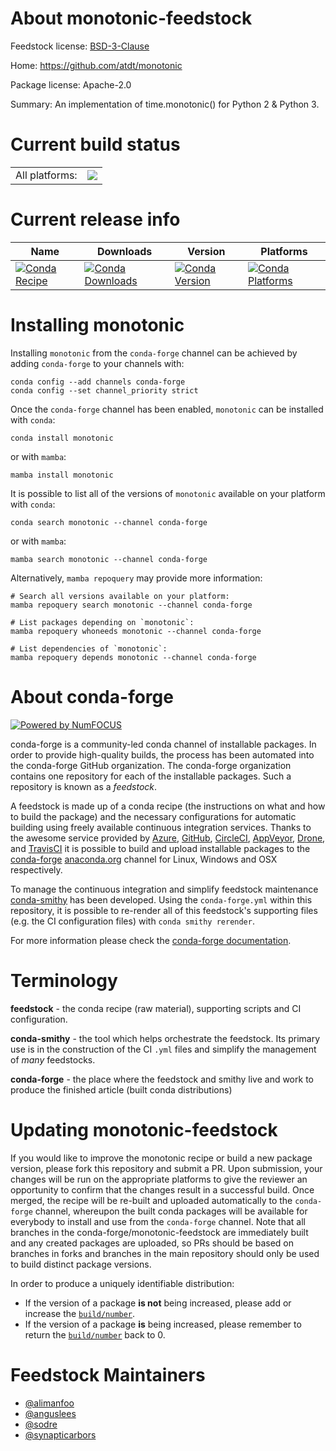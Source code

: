 About monotonic-feedstock
=========================

Feedstock license: [BSD-3-Clause](https://github.com/conda-forge/monotonic-feedstock/blob/main/LICENSE.txt)

Home: https://github.com/atdt/monotonic

Package license: Apache-2.0

Summary: An implementation of time.monotonic() for Python 2 & Python 3.

Current build status
====================


<table><tr><td>All platforms:</td>
    <td>
      <a href="https://dev.azure.com/conda-forge/feedstock-builds/_build/latest?definitionId=3123&branchName=main">
        <img src="https://dev.azure.com/conda-forge/feedstock-builds/_apis/build/status/monotonic-feedstock?branchName=main">
      </a>
    </td>
  </tr>
</table>

Current release info
====================

| Name | Downloads | Version | Platforms |
| --- | --- | --- | --- |
| [![Conda Recipe](https://img.shields.io/badge/recipe-monotonic-green.svg)](https://anaconda.org/conda-forge/monotonic) | [![Conda Downloads](https://img.shields.io/conda/dn/conda-forge/monotonic.svg)](https://anaconda.org/conda-forge/monotonic) | [![Conda Version](https://img.shields.io/conda/vn/conda-forge/monotonic.svg)](https://anaconda.org/conda-forge/monotonic) | [![Conda Platforms](https://img.shields.io/conda/pn/conda-forge/monotonic.svg)](https://anaconda.org/conda-forge/monotonic) |

Installing monotonic
====================

Installing `monotonic` from the `conda-forge` channel can be achieved by adding `conda-forge` to your channels with:

```
conda config --add channels conda-forge
conda config --set channel_priority strict
```

Once the `conda-forge` channel has been enabled, `monotonic` can be installed with `conda`:

```
conda install monotonic
```

or with `mamba`:

```
mamba install monotonic
```

It is possible to list all of the versions of `monotonic` available on your platform with `conda`:

```
conda search monotonic --channel conda-forge
```

or with `mamba`:

```
mamba search monotonic --channel conda-forge
```

Alternatively, `mamba repoquery` may provide more information:

```
# Search all versions available on your platform:
mamba repoquery search monotonic --channel conda-forge

# List packages depending on `monotonic`:
mamba repoquery whoneeds monotonic --channel conda-forge

# List dependencies of `monotonic`:
mamba repoquery depends monotonic --channel conda-forge
```


About conda-forge
=================

[![Powered by
NumFOCUS](https://img.shields.io/badge/powered%20by-NumFOCUS-orange.svg?style=flat&colorA=E1523D&colorB=007D8A)](https://numfocus.org)

conda-forge is a community-led conda channel of installable packages.
In order to provide high-quality builds, the process has been automated into the
conda-forge GitHub organization. The conda-forge organization contains one repository
for each of the installable packages. Such a repository is known as a *feedstock*.

A feedstock is made up of a conda recipe (the instructions on what and how to build
the package) and the necessary configurations for automatic building using freely
available continuous integration services. Thanks to the awesome service provided by
[Azure](https://azure.microsoft.com/en-us/services/devops/), [GitHub](https://github.com/),
[CircleCI](https://circleci.com/), [AppVeyor](https://www.appveyor.com/),
[Drone](https://cloud.drone.io/welcome), and [TravisCI](https://travis-ci.com/)
it is possible to build and upload installable packages to the
[conda-forge](https://anaconda.org/conda-forge) [anaconda.org](https://anaconda.org/)
channel for Linux, Windows and OSX respectively.

To manage the continuous integration and simplify feedstock maintenance
[conda-smithy](https://github.com/conda-forge/conda-smithy) has been developed.
Using the ``conda-forge.yml`` within this repository, it is possible to re-render all of
this feedstock's supporting files (e.g. the CI configuration files) with ``conda smithy rerender``.

For more information please check the [conda-forge documentation](https://conda-forge.org/docs/).

Terminology
===========

**feedstock** - the conda recipe (raw material), supporting scripts and CI configuration.

**conda-smithy** - the tool which helps orchestrate the feedstock.
                   Its primary use is in the construction of the CI ``.yml`` files
                   and simplify the management of *many* feedstocks.

**conda-forge** - the place where the feedstock and smithy live and work to
                  produce the finished article (built conda distributions)


Updating monotonic-feedstock
============================

If you would like to improve the monotonic recipe or build a new
package version, please fork this repository and submit a PR. Upon submission,
your changes will be run on the appropriate platforms to give the reviewer an
opportunity to confirm that the changes result in a successful build. Once
merged, the recipe will be re-built and uploaded automatically to the
`conda-forge` channel, whereupon the built conda packages will be available for
everybody to install and use from the `conda-forge` channel.
Note that all branches in the conda-forge/monotonic-feedstock are
immediately built and any created packages are uploaded, so PRs should be based
on branches in forks and branches in the main repository should only be used to
build distinct package versions.

In order to produce a uniquely identifiable distribution:
 * If the version of a package **is not** being increased, please add or increase
   the [``build/number``](https://docs.conda.io/projects/conda-build/en/latest/resources/define-metadata.html#build-number-and-string).
 * If the version of a package **is** being increased, please remember to return
   the [``build/number``](https://docs.conda.io/projects/conda-build/en/latest/resources/define-metadata.html#build-number-and-string)
   back to 0.

Feedstock Maintainers
=====================

* [@alimanfoo](https://github.com/alimanfoo/)
* [@anguslees](https://github.com/anguslees/)
* [@sodre](https://github.com/sodre/)
* [@synapticarbors](https://github.com/synapticarbors/)

